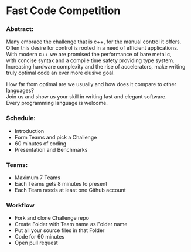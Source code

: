 # Fast Code Competition

### Abstract:
Many embrace the challenge that is c++, for the manual control it offers.  
Often this desire for control is rooted in a need of efficient applications.  
With modern c++ we are promised the performance of bare metal c,  
with concise syntax and a compile time safety providing type system.  
Increasing hardware complexity and the rise of accelerators, make writing  
truly optimal code an ever more elusive goal.

How far from optimal are we usually and how does it compare to other languages?  
Join us and show us your skill in writing fast and elegant software.  
Every programming language is welcome.

### Schedule:

* Introduction
* Form Teams and pick a Challenge
* 60 minutes of coding
* Presentation and Benchmarks


### Teams:
* Maximum 7 Teams
* Each Teams gets 8 minutes to present
* Each Team needs at least one Github account


### Workflow
* Fork and clone Challenge repo
* Create Folder with Team name as Folder name
* Put all your source files in that Folder
* Code for 60 minutes
* Open pull request
